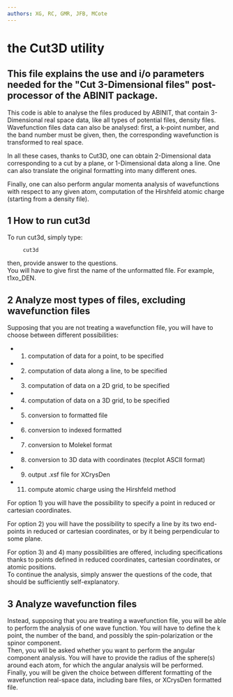 ```yaml
---
authors: XG, RC, GMR, JFB, MCote
---
```


# the Cut3D utility  

## This file explains the use and i/o parameters needed for the "Cut 3-Dimensional files" post-processor of the ABINIT package.  

This code is able to analyse the files produced by ABINIT, that contain
3-Dimensional real space data, like all types of potential files, density
files. Wavefunction files data can also be analysed: first, a k-point number,
and the band number must be given, then, the corresponding wavefunction is transformed to real space.

In all these cases, thanks to Cut3D, one can obtain 2-Dimensional data
corresponding to a cut by a plane, or 1-Dimensional data along a line. One can
also translate the original formatting into many different ones.

Finally, one can also perform angular momenta analysis of wavefunctions with
respect to any given atom, computation of the Hirshfeld atomic charge (starting from a density file).

## 1 How to run cut3d
  
To run cut3d, simply type:
    
         cut3d
  
then, provide answer to the questions.  
You will have to give first the name of the unformatted file. For example, t1xo_DEN.

## 2 Analyze most types of files, excluding wavefunction files
  
Supposing that you are not treating a wavefunction file, you will have to
choose between different possibilities:

  * 1) computation of data for a point, to be specified
  * 2) computation of data along a line, to be specified
  * 3) computation of data on a 2D grid, to be specified
  * 4) computation of data on a 3D grid, to be specified
  * 5) conversion to formatted file
  * 6) conversion to indexed formatted
  * 7) conversion to Molekel format
  * 8) conversion to 3D data with coordinates (tecplot ASCII format)
  * 9) output .xsf file for XCrysDen
  * 11) compute atomic charge using the Hirshfeld method

For option 1) you will have the possibility to specify a point in reduced or cartesian coordinates.

For option 2) you will have the possibility to specify a line by its two end-
points in reduced or cartesian coordinates, or by it being perpendicular to some plane.

For option 3) and 4) many possibilities are offered, including specifications
thanks to points defined in reduced coordinates, cartesian coordinates, or atomic positions.  
To continue the analysis, simply answer the questions of the code, that should
be sufficiently self-explanatory.

## 3 Analyze wavefunction files
  
Instead, supposing that you are treating a wavefunction file, you will be able
to perform the analysis of one wave function. You will have to define the k
point, the number of the band, and possibly the spin-polarization or the spinor component.  
Then, you will be asked whether you want to perform the angular component
analysis. You will have to provide the radius of the sphere(s) around each
atom, for which the angular analysis will be performed.  
Finally, you will be given the choice between different formatting of the
wavefunction real-space data, including bare files, or XCrysDen formatted file.
